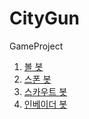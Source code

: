 # CityGun
GameProject


1. [볼 봇](MonsterInfo/BallBot.md)
2. [스폰 봇](MonsterInfo/SpawnBot.md)
3. [스카우트 봇](MonsterInfo/ScoutBot.md)
4. [인베이더 봇](MonsterInfo/InvaderBot.md)
